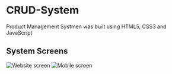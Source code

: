 # CRUD-System
Product Management Systmen was built using HTML5, CSS3 and JavaScript 

## System Screens
![Website screen](https://github.com/YoussefTurkey/Products-Management-System/blob/main/images/screen_1.PNG)
![Mobile screen](https://github.com/YoussefTurkey/Products-Management-System/blob/main/images/screen_2.PNG)
